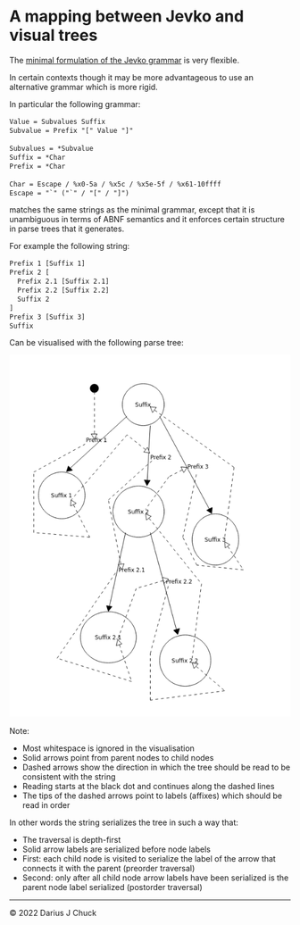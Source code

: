 # A mapping between Jevko and visual trees

The [minimal formulation of the Jevko grammar](https://jevko.org) is very flexible.

In certain contexts though it may be more advantageous to use an alternative grammar which is more rigid.

In particular the following grammar:

```abnf
Value = Subvalues Suffix
Subvalue = Prefix "[" Value "]"

Subvalues = *Subvalue
Suffix = *Char
Prefix = *Char

Char = Escape / %x0-5a / %x5c / %x5e-5f / %x61-10ffff
Escape = "`" ("`" / "[" / "]")
```

matches the same strings as the minimal grammar, except that it is unambiguous in terms of ABNF semantics and it enforces certain structure in parse trees that it generates.

For example the following string:

```
Prefix 1 [Suffix 1] 
Prefix 2 [
  Prefix 2.1 [Suffix 2.1] 
  Prefix 2.2 [Suffix 2.2] 
  Suffix 2
]
Prefix 3 [Suffix 3]
Suffix
```

Can be visualised with the following parse tree:

![visualisation](img/2022-10-10-2d-tree.png)

Note:

* Most whitespace is ignored in the visualisation
* Solid arrows point from parent nodes to child nodes
* Dashed arrows show the direction in which the tree should be read to be consistent with the string
* Reading starts at the black dot and continues along the dashed lines
* The tips of the dashed arrows point to labels (affixes) which should be read in order

In other words the string serializes the tree in such a way that:

* The traversal is depth-first
* Solid arrow labels are serialized before node labels
* First: each child node is visited to serialize the label of the arrow that connects it with the parent (preorder traversal)
* Second: only after all child node arrow labels have been serialized is the parent node label serialized (postorder traversal)

***

© 2022 Darius J Chuck